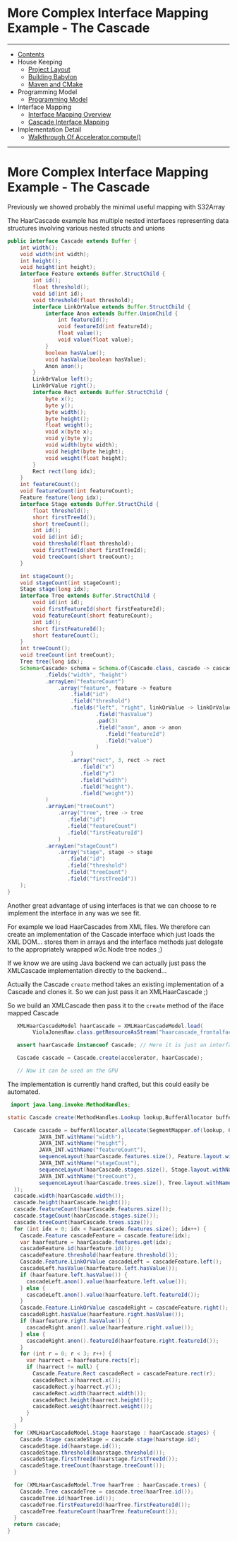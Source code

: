 
# More Complex Interface Mapping Example - The Cascade

----

* [Contents](hat-00.md)
* House Keeping
    * [Project Layout](hat-01-01-project-layout.md)
    * [Building Babylon](hat-01-02-building-babylon.md)
    * [Maven and CMake](hat-01-03-maven-cmake.md)
* Programming Model
    * [Programming Model](hat-03-programming-model.md)
* Interface Mapping
    * [Interface Mapping Overview](hat-04-01-interface-mapping.md)
    * [Cascade Interface Mapping](hat-04-02-cascade-interface-mapping.md)
* Implementation Detail
    * [Walkthrough Of Accelerator.compute()](hat-accelerator-compute.md)

----

# More Complex Interface Mapping Example - The Cascade

Previously we showed probably the minimal useful mapping with S32Array

The HaarCascade example has multiple nested interfaces representing data
structures involving various nested structs and unions

```java
public interface Cascade extends Buffer {
    int width();
    void width(int width);
    int height();
    void height(int height);
    interface Feature extends Buffer.StructChild {
        int id();
        float threshold();
        void id(int id);
        void threshold(float threshold);
        interface LinkOrValue extends Buffer.StructChild {
            interface Anon extends Buffer.UnionChild {
                int featureId();
                void featureId(int featureId);
                float value();
                void value(float value);
            }
            boolean hasValue();
            void hasValue(boolean hasValue);
            Anon anon();
        }
        LinkOrValue left();
        LinkOrValue right();
        interface Rect extends Buffer.StructChild {
            byte x();
            byte y();
            byte width();
            byte height();
            float weight();
            void x(byte x);
            void y(byte y);
            void width(byte width);
            void height(byte height);
            void weight(float height);
        }
        Rect rect(long idx);
    }
    int featureCount();
    void featureCount(int featureCount);
    Feature feature(long idx);
    interface Stage extends Buffer.StructChild {
        float threshold();
        short firstTreeId();
        short treeCount();
        int id();
        void id(int id);
        void threshold(float threshold);
        void firstTreeId(short firstTreeId);
        void treeCount(short treeCount);
    }

    int stageCount();
    void stageCount(int stageCount);
    Stage stage(long idx);
    interface Tree extends Buffer.StructChild {
        void id(int id);
        void firstFeatureId(short firstFeatureId);
        void featureCount(short featureCount);
        int id();
        short firstFeatureId();
        short featureCount();
    }
    int treeCount();
    void treeCount(int treeCount);
    Tree tree(long idx);
    Schema<Cascade> schema = Schema.of(Cascade.class, cascade -> cascade
            .fields("width", "height")
            .arrayLen("featureCount")
                .array("feature", feature -> feature
                    .field("id")
                    .field("threshold")
                    .fields("left", "right", linkOrValue -> linkOrValue
                            .field("hasValue")
                            .pad(3)
                            .field("anon", anon -> anon
                               .field("featureId")
                               .field("value")
                            )
                    )
                    .array("rect", 3, rect -> rect
                       .field("x")
                       .field("y")
                       .field("width")
                       .field("height").
                       .field("weight"))
            )
            .arrayLen("treeCount")
                .array("tree", tree -> tree
                   .field("id")
                   .field("featureCount")
                   .field("firstFeatureId")
                )
            .arrayLen("stageCount")
                .array("stage", stage -> stage
                   .field("id")
                   .field("threshold")
                   .field("treeCount")
                   .field("firstTreeId"))
    );
}
```

Another great advantage of using interfaces is that we can choose
to re implement the interface in any was we see fit.

For example we load  HaarCascades from XML files.
We therefore can create an implementation of the Cascade interface which just
loads the XML DOM... stores them in arrays and the interface methods just delegate to
the appropriately wrapped  w3c.Node tree nodes ;)

If we know we are using Java backend we can actually
just pass the XMLCascade implementation directly to the backend...

Actually the Cascade `create` method takes an existing
implementation of a Cascade and clones it.
So we can just pass it an XMLHaarCascade ;)

So we build an XMLCascade then pass it to the `create` method of the iface
mapped Cascade

```java
   XMLHaarCascadeModel haarCascade = XMLHaarCascadeModel.load(
        ViolaJonesRaw.class.getResourceAsStream("haarcascade_frontalface_default.xml"));

   assert haarCascade instanceof Cascade; // Here it is just an interface

   Cascade cascade = Cascade.create(accelerator, haarCascade);

   // Now it can be used on the GPU
```

The implementation is currently hand crafted, but this could easily be automated.

```java
 import java.lang.invoke.MethodHandles;

static Cascade create(MethodHandles.Lookup lookup,BufferAllocator bufferAllocator, XMLHaarCascadeModel haarCascade) {

  Cascade cascade = bufferAllocator.allocate(SegmentMapper.of(lookup, Cascade.class,
          JAVA_INT.withName("width"),
          JAVA_INT.withName("height"),
          JAVA_INT.withName("featureCount"),
          sequenceLayout(haarCascade.features.size(), Feature.layout.withName(Feature.class.getSimpleName())).withName("feature"),
          JAVA_INT.withName("stageCount"),
          sequenceLayout(haarCascade.stages.size(), Stage.layout.withName(Stage.class.getSimpleName())).withName("stage"),
          JAVA_INT.withName("treeCount"),
          sequenceLayout(haarCascade.trees.size(), Tree.layout.withName(Tree.class.getSimpleName())).withName("tree")
  ));
  cascade.width(haarCascade.width());
  cascade.height(haarCascade.height());
  cascade.featureCount(haarCascade.features.size());
  cascade.stageCount(haarCascade.stages.size());
  cascade.treeCount(haarCascade.trees.size());
  for (int idx = 0; idx < haarCascade.features.size(); idx++) {
    Cascade.Feature cascadeFeature = cascade.feature(idx);
    var haarfeature = haarCascade.features.get(idx);
    cascadeFeature.id(haarfeature.id());
    cascadeFeature.threshold(haarfeature.threshold());
    Cascade.Feature.LinkOrValue cascadeLeft = cascadeFeature.left();
    cascadeLeft.hasValue(haarfeature.left.hasValue());
    if (haarfeature.left.hasValue()) {
      cascadeLeft.anon().value(haarfeature.left.value());
    } else {
      cascadeLeft.anon().value(haarfeature.left.featureId());
    }
    Cascade.Feature.LinkOrValue cascadeRight = cascadeFeature.right();
    cascadeRight.hasValue(haarfeature.right.hasValue());
    if (haarfeature.right.hasValue()) {
      cascadeRight.anon().value(haarfeature.right.value());
    } else {
      cascadeRight.anon().featureId(haarfeature.right.featureId());
    }
    for (int r = 0; r < 3; r++) {
      var haarrect = haarfeature.rects[r];
      if (haarrect != null) {
        Cascade.Feature.Rect cascadeRect = cascadeFeature.rect(r);
        cascadeRect.x(haarrect.x());
        cascadeRect.y(haarrect.y());
        cascadeRect.width(haarrect.width());
        cascadeRect.height(haarrect.height());
        cascadeRect.weight(haarrect.weight());
      }
    }
  }
  for (XMLHaarCascadeModel.Stage haarstage : haarCascade.stages) {
    Cascade.Stage cascadeStage = cascade.stage(haarstage.id);
    cascadeStage.id(haarstage.id());
    cascadeStage.threshold(haarstage.threshold());
    cascadeStage.firstTreeId(haarstage.firstTreeId());
    cascadeStage.treeCount(haarstage.treeCount());
  }

  for (XMLHaarCascadeModel.Tree haarTree : haarCascade.trees) {
    Cascade.Tree cascadeTree = cascade.tree(haarTree.id());
    cascadeTree.id(haarTree.id());
    cascadeTree.firstFeatureId(haarTree.firstFeatureId());
    cascadeTree.featureCount(haarTree.featureCount());
  }
  return cascade;
}
```

